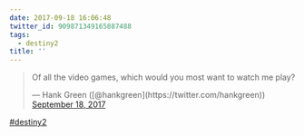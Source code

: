 ```yaml
---
date: 2017-09-18 16:06:48
twitter_id: 909871349165887488
tags:
  - destiny2
title: ''
---
```


<blockquote class="twitter-tweet"><p lang="en" dir="ltr">Of all the video games, which would you most want to watch me play?</p>&mdash; Hank Green ([@hankgreen](https://twitter.com/hankgreen)) <a href="https://twitter.com/hankgreen/status/909867880765841408?ref_src=twsrc%5Etfw">September 18, 2017</a></blockquote>
<script async src="https://platform.twitter.com/widgets.js" charset="utf-8"></script>

[#destiny2](https://twitter.com/hashtag/destiny2)
